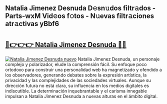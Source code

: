## Natalia Jimenez Desnuda D𝚎sn𝚞dos filtr𝚊dos - Parts-wxM Vid𝚎os f𝚘tos - N𝚞evas filtr𝚊ciones atr𝚊ctivas yBbf6

# <h2><a href="http://mb0ggc1.tromn.icu/?c=Natalia+Jimenez+Desnuda">🔗👉👉👉 Natalia Jimenez Desnuda 🔗🔗</a></h2>

[![Natalia Jimenez Desnuda nuevo](https://i.imgur.com/pEAQMta.gif)](http://mb0ggc1.tromn.icu/?c=Natalia+Jimenez+Desnuda)
Natalia Jimenez Desnuda, un personaje complejo y polarizador, elude la comprensión fácil. Su enfoque poco ortodoxo para construir una personalidad web ha magnetizado y ofendido a los observadores, generando debates sobre la expresión artística, la privacidad y las complejidades de las sociedades virtuales. Aunque su dirección futura no está clara, su influencia en los medios digitales es indiscutible. La determinación inquebrantable y el carisma innegable impulsan a Natalia Jimenez Desnuda a nuevas alturas en el ámbito digital.
